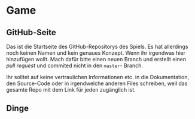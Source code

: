 # Game

## GitHub-Seite

Das ist die Startseite des GitHub-Repositorys des Spiels. Es hat allerdings noch keinen Namen und kein genaues Konzept. Wenn ihr irgendwas hier hinzufügen wollt. Mach dafür bitte einen neuen Branch und erstellt einen _pull request_ und commited nicht in den `master`- Branch.

Ihr solltet auf keine vertraulichen Informationen etc. in die Dokumentation, den Source-Code oder in irgendwelche anderen Files schreiben, weil das gesamte Repo mit dem Link für jeden zugänglich ist.

## Dinge




